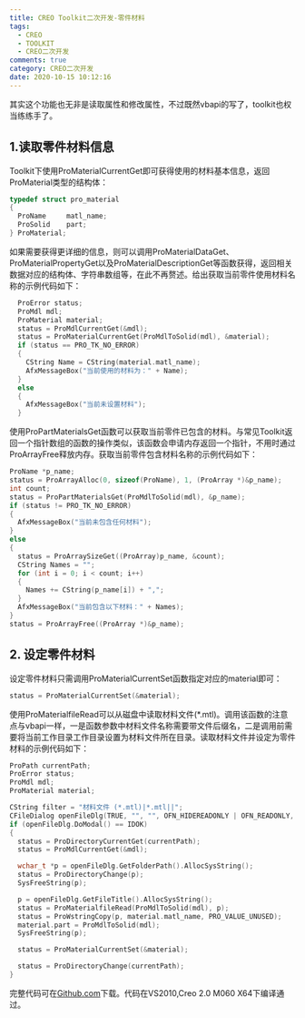 ```yaml
---
title: CREO Toolkit二次开发-零件材料
tags:
  - CREO
  - TOOLKIT
  - CREO二次开发
comments: true
category: CREO二次开发
date: 2020-10-15 10:12:16
---
```



其实这个功能也无非是读取属性和修改属性，不过既然vbapi的写了，toolkit也权当练练手了。

## 1.读取零件材料信息

Toolkit下使用ProMaterialCurrentGet即可获得使用的材料基本信息，返回ProMaterial类型的结构体：

```cpp
typedef struct pro_material
{
  ProName     matl_name;
  ProSolid    part;
} ProMaterial;
```

如果需要获得更详细的信息，则可以调用ProMaterialDataGet、ProMaterialPropertyGet以及ProMaterialDescriptionGet等函数获得，返回相关数据对应的结构体、字符串数组等，在此不再赘述。给出获取当前零件使用材料名称的示例代码如下：

```cpp
  ProError status;
  ProMdl mdl;
  ProMaterial material;
  status = ProMdlCurrentGet(&mdl);
  status = ProMaterialCurrentGet(ProMdlToSolid(mdl), &material);
  if (status == PRO_TK_NO_ERROR)
  {
    CString Name = CString(material.matl_name);
    AfxMessageBox("当前使用的材料为：" + Name);
  }
  else
  {
    AfxMessageBox("当前未设置材料");
  }
```

使用ProPartMaterialsGet函数可以获取当前零件已包含的材料。与常见Toolkit返回一个指针数组的函数的操作类似，该函数会申请内存返回一个指针，不用时通过ProArrayFree释放内存。获取当前零件包含材料名称的示例代码如下：

```cpp
ProName *p_name;
status = ProArrayAlloc(0, sizeof(ProName), 1, (ProArray *)&p_name);
int count;
status = ProPartMaterialsGet(ProMdlToSolid(mdl), &p_name);
if (status != PRO_TK_NO_ERROR)
{
  AfxMessageBox("当前未包含任何材料");
}
else
{
  status = ProArraySizeGet((ProArray)p_name, &count);
  CString Names = "";
  for (int i = 0; i < count; i++)
  {
    Names += CString(p_name[i]) + ",";
  }
  AfxMessageBox("当前包含以下材料：" + Names);
}
status = ProArrayFree((ProArray *)&p_name);
```

## 2. 设定零件材料

设定零件材料只需调用ProMaterialCurrentSet函数指定对应的material即可：

```cpp
status = ProMaterialCurrentSet(&material);
```

使用ProMaterialfileRead可以从磁盘中读取材料文件(*.mtl)。调用该函数的注意点与vbapi一样，一是函数参数中材料文件名称需要带文件后缀名，二是调用前需要将当前工作目录工作目录设置为材料文件所在目录。读取材料文件并设定为零件材料的示例代码如下：

```cpp
ProPath currentPath;
ProError status;
ProMdl mdl;
ProMaterial material;

CString filter = "材料文件 (*.mtl)|*.mtl||";
CFileDialog openFileDlg(TRUE, "", "", OFN_HIDEREADONLY | OFN_READONLY, filter, NULL);
if (openFileDlg.DoModal() == IDOK)
{
  status = ProDirectoryCurrentGet(currentPath);
  status = ProMdlCurrentGet(&mdl);

  wchar_t *p = openFileDlg.GetFolderPath().AllocSysString();
  status = ProDirectoryChange(p);
  SysFreeString(p);

  p = openFileDlg.GetFileTitle().AllocSysString();
  status = ProMaterialfileRead(ProMdlToSolid(mdl), p);
  status = ProWstringCopy(p, material.matl_name, PRO_VALUE_UNUSED);
  material.part = ProMdlToSolid(mdl);
  SysFreeString(p);

  status = ProMaterialCurrentSet(&material);

  status = ProDirectoryChange(currentPath);
}
```

完整代码可在<a href="https://github.com/slacker-HD/creo_toolkit" target="_blank">Github.com</a>下载。代码在VS2010,Creo 2.0 M060 X64下编译通过。
